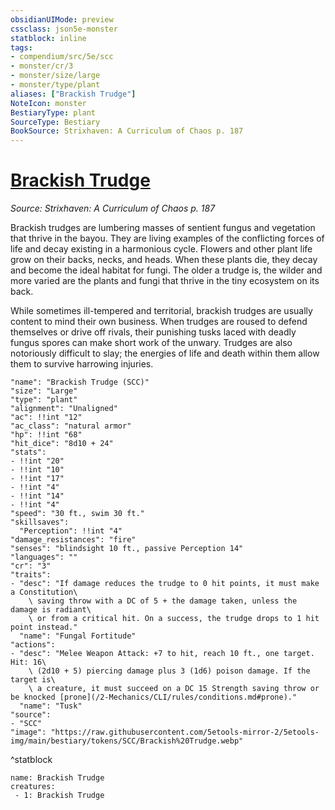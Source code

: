 ```yaml
---
obsidianUIMode: preview
cssclass: json5e-monster
statblock: inline
tags:
- compendium/src/5e/scc
- monster/cr/3
- monster/size/large
- monster/type/plant
aliases: ["Brackish Trudge"]
NoteIcon: monster
BestiaryType: plant
SourceType: Bestiary
BookSource: Strixhaven: A Curriculum of Chaos p. 187
---
```

# [Brackish Trudge](2-Mechanics/CLI/bestiary/plant/brackish-trudge-scc.md)
*Source: Strixhaven: A Curriculum of Chaos p. 187*  

Brackish trudges are lumbering masses of sentient fungus and vegetation that thrive in the bayou. They are living examples of the conflicting forces of life and decay existing in a harmonious cycle. Flowers and other plant life grow on their backs, necks, and heads. When these plants die, they decay and become the ideal habitat for fungi. The older a trudge is, the wilder and more varied are the plants and fungi that thrive in the tiny ecosystem on its back.

While sometimes ill-tempered and territorial, brackish trudges are usually content to mind their own business. When trudges are roused to defend themselves or drive off rivals, their punishing tusks laced with deadly fungus spores can make short work of the unwary. Trudges are also notoriously difficult to slay; the energies of life and death within them allow them to survive harrowing injuries.

```statblock
"name": "Brackish Trudge (SCC)"
"size": "Large"
"type": "plant"
"alignment": "Unaligned"
"ac": !!int "12"
"ac_class": "natural armor"
"hp": !!int "68"
"hit_dice": "8d10 + 24"
"stats":
- !!int "20"
- !!int "10"
- !!int "17"
- !!int "4"
- !!int "14"
- !!int "4"
"speed": "30 ft., swim 30 ft."
"skillsaves":
  "Perception": !!int "4"
"damage_resistances": "fire"
"senses": "blindsight 10 ft., passive Perception 14"
"languages": ""
"cr": "3"
"traits":
- "desc": "If damage reduces the trudge to 0 hit points, it must make a Constitution\
    \ saving throw with a DC of 5 + the damage taken, unless the damage is radiant\
    \ or from a critical hit. On a success, the trudge drops to 1 hit point instead."
  "name": "Fungal Fortitude"
"actions":
- "desc": "Melee Weapon Attack: +7 to hit, reach 10 ft., one target. Hit: 16\
    \ (2d10 + 5) piercing damage plus 3 (1d6) poison damage. If the target is\
    \ a creature, it must succeed on a DC 15 Strength saving throw or be knocked [prone](/2-Mechanics/CLI/rules/conditions.md#prone)."
  "name": "Tusk"
"source":
- "SCC"
"image": "https://raw.githubusercontent.com/5etools-mirror-2/5etools-img/main/bestiary/tokens/SCC/Brackish%20Trudge.webp"
```
^statblock

```encounter-table
name: Brackish Trudge
creatures:
 - 1: Brackish Trudge
```